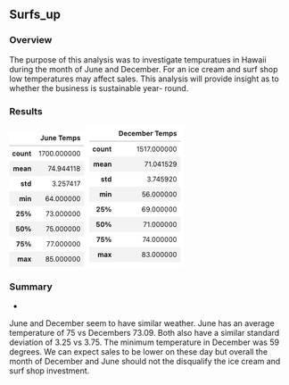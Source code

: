 ## Surfs_up

### Overview 
The purpose of this analysis was to investigate tempuratues in Hawaii during the month of June and December. For an ice cream and surf shop low temperatures may affect sales. This analysis will provide insight as to whether the business is sustainable year- round. 

### Results

![](./resources/June_temps.png)  ![](./resources/December_temps.png)  

### Summary
-
 
 June and December seem to have similar weather. June has an average temperature of 75 vs Decembers 73.09. Both also have a similar standard deviation of 3.25 vs 3.75. The minimum temperature in December was 59 degrees. We can expect sales to be lower on these day but overall the month of December and June should not the disqualify the ice cream and surf shop investment.
